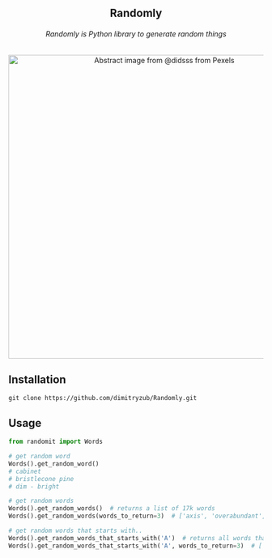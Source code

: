 <h2 align="center">Randomly</h2>
<h6 align="center">Randomly is Python library to generate random things</h6>

<p align="center">
    <img src="https://images.pexels.com/photos/3844790/pexels-photo-3844790.jpeg?auto=compress&cs=tinysrgb&dpr=2&h=650&w=940" alt="Abstract image from @didsss from Pexels" width="600"/>
</p>

## Installation
```
git clone https://github.com/dimitryzub/Randomly.git
```


## Usage

```python
from randomit import Words

# get random word
Words().get_random_word()
# cabinet
# bristlecone pine
# dim - bright

# get random words
Words().get_random_words()  # returns a list of 17k words
Words().get_random_words(words_to_return=3)  # ['axis', 'overabundant', 'superuser']

# get random words that starts with..
Words().get_random_words_that_starts_with('A')  # returns all words that starts with letter "A" 
Words().get_random_words_that_starts_with('A', words_to_return=3)  # ['abandoned', 'able', 'absolute']
```

